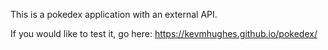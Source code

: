 This is a pokedex application with an external API. 

If you would like to test it, go here: https://kevmhughes.github.io/pokedex/
